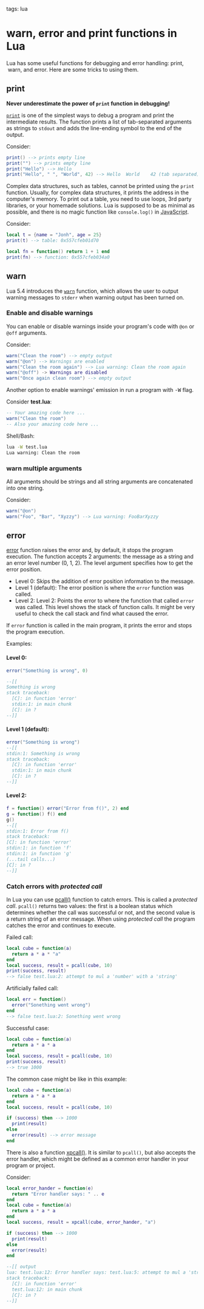 <!-- Description: Lua has some useful functions for debugging and error handling: print, warn, and error. Here are some tricks to using them. -->

tags: lua

# warn, error and print functions in Lua


Lua has some useful functions for debugging and error handling: print,  warn,
and error. Here are some tricks to using them.

## print

**Never underestimate the power of `print` function in debugging!**

[`print`](https://www.lua.org/manual/5.4/manual.html#pdf-print) is
one of the simplest ways to debug a program and print the
intermediate results. The function prints a list of
tab-separated arguments as strings to `stdout` and adds the line-ending symbol
to the end of the output.

Consider:

```lua
print() --> prints empty line
print("") --> prints empty line
print("Hello") --> Hello
print("Hello", " ", "World", 42) --> Hello  World    42 (tab separated)
```

Complex data structures, such as tables, cannot be printed using the `print`
function. Usually, for complex data structures, it prints the address in the
computer's memory. To print out a table, you need to use loops, 3rd party
libraries, or your homemade solutions. Lua is supposed to be as minimal
as possible, and there is no magic function like `console.log()` in
<abbr title="Tool of evil">JavaScript</abbr>.

Consider:

```lua
local t = {name = "Jonh", age = 25}
print(t) --> table: 0x557cfeb01d70

local fn = function() return 1 + 1 end
print(fn) --> function: 0x557cfeb034a0
```

## warn

Lua 5.4 introduces the
[`warn`](https://www.lua.org/manual/5.4/manual.html#pdf-warn)
function, which allows the user to output warning
messages to `stderr` when warning output has been turned on.

### Enable and disable warnings

You can enable or disable warnings inside your program's code with
`@on` or `@off` arguments.

Consider:

```lua
warn("Clean the room") --> empty output
warn("@on") --> Warnings are enabled
warn("Clean the room again") --> Lua warning: Clean the room again
warn("@off") -> Warnings are disabled
warn("Once again clean room") --> empty output
```

Another option to enable warnings' emission in run a program with
<kbd>-W</kbd> flag.

Consider **test.lua**:

```lua
-- Your amazing code here ...
warn("Clean the room")
-- Also your amazing code here ...
```

Shell/Bash:

```bash
lua -W test.lua
Lua warning: Clean the room
```

### warn multiple arguments

All arguments should be strings and all string arguments are concatenated
into one string.

Consider:

```lua
warn("@on")
warn("Foo", "Bar", "Xyzzy") --> Lua warning: FooBarXyzzy
```

## error

[error](https://www.lua.org/manual/5.4/manual.html#pdf-error) function raises
the error and, by default, it stops the program execution. The function
accepts 2 arguments: the message as a string and an error level number (0, 1,
2). The level argument specifies how to get the error position.

- Level 0: Skips the addition of error position information to the message.
- Level 1 (default): The error position is where the `error` function was
  called.
- Level 2: Level 2: Points the error to where the function that called `error`
  was called. This level shows the stack of function calls. It might be
  very useful to check the call stack and find what caused the error.

If `error` function is called in the main program, it prints the error and
stops the program execution.

Examples:

#### Level 0:

```lua
error("Something is wrong", 0)

--[[
Something is wrong
stack traceback:
  [C]: in function 'error'
  stdin:1: in main chunk
  [C]: in ?
--]]
```

#### Level 1 (default):

```lua
error("Something is wrong")
--[[
stdin:1: Something is wrong
stack traceback:
  [C]: in function 'error'
  stdin:1: in main chunk
  [C]: in ?
--]]
```

#### Level 2:

```lua
f = function() error("Error from f()", 2) end
g = function() f() end
g()
--[[
stdin:1: Error from f()
stack traceback:
[C]: in function 'error'
stdin:1: in function 'f'
stdin:1: in function 'g'
(...tail calls...)
[C]: in ?
--]]
```

### Catch errors with _protected call_

In Lua you can use [pcall()](https://www.lua.org/manual/5.4/manual.html#pdf-pcall)
function to catch errors. This is called a _protected call_. `pcall()` returns two
values: the first is a boolean status which determines whether the call was
successful or not, and the second value is a return string of an error message.
When using _protected call_ the program catches the error and continues to execute.

Failed call:

```lua
local cube = function(a)
  return a * a * "a"
end
local success, result = pcall(cube, 10)
print(success, result)
--> false test.lua:2: attempt to mul a 'number' with a 'string'
```

Artificially failed call:

```lua
local err = function()
  error("Sonething went wrong")
end
--> false test.lua:2: Sonething went wrong
```

Successful case:

```lua
local cube = function(a)
  return a * a * a
end
local success, result = pcall(cube, 10)
print(success, result)
--> true 1000
```

The common case might be like in this example:

```lua
local cube = function(a)
  return a * a * a
end
local success, result = pcall(cube, 10)

if (success) then --> 1000
  print(result)
else
  error(result) --> error message
end
```

There is also a function [xpcall()](https://www.lua.org/manual/5.4/manual.html#pdf-xpcall).
It is similar to `pcall()`, but also accepts the error handler, which might
be defined as a common error handler in your program or project.

Consider:

```lua
local error_hander = function(e)
  return "Error handler says: " .. e
end
local cube = function(a)
  return a * a * a
end
local success, result = xpcall(cube, error_hander, "a")

if (success) then --> 1000
  print(result)
else
  error(result)
end

--[[ output
lua: test.lua:12: Error handler says: test.lua:5: attempt to mul a 'string' with a 'string'
stack traceback:
  [C]: in function 'error'
  test.lua:12: in main chunk
  [C]: in ?
--]]
```
